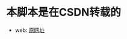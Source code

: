 # 本脚本是在CSDN转载的
* web: [原网址](https://blog.csdn.net/jeepxiaozi/article/details/8799684?tdsourcetag=s_pctim_aiomsg)

